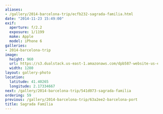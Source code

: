 ```yaml
---
aliases:
- /gallery/2014-barcelona-trip/ecfb232-sagrada-familia.html
date: "2014-11-23 15:49:00"
exif:
  aperture: f/2.2
  exposure: 1/1199
  make: Apple
  model: iPhone 6
galleries:
- 2014-barcelona-trip
image:
  height: 960
  url: https://s3.dualstack.us-east-1.amazonaws.com/dpb587-website-us-east-1/asset/gallery/2014-barcelona-trip/ecfb232-sagrada-familia~1280.jpg
  width: 1280
layout: gallery-photo
location:
  latitude: 41.40265
  longitude: 2.17334667
next: /gallery/2014-barcelona-trip/541d073-sagrada-familia
ordering: 59
previous: /gallery/2014-barcelona-trip/63a2ee2-barcelona-port
title: Sagrada Família
---
```

